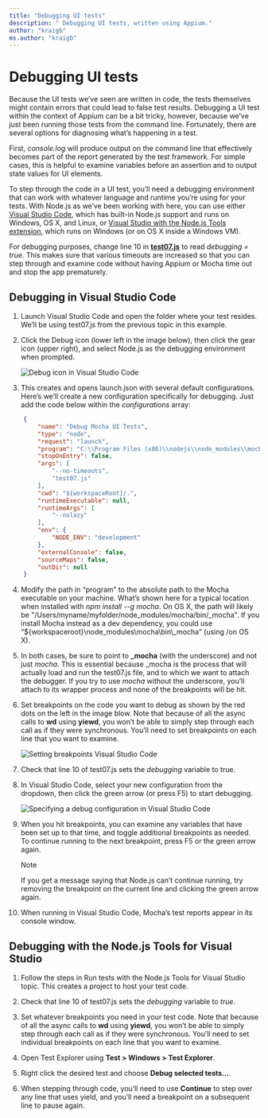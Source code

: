 ```yaml
--- 
title: "Debugging UI tests"
description: " Debugging UI tests, written using Appium."
author: "kraigb"
ms.author: "kraigb"
--- 
```


# Debugging UI tests

Because the UI tests we’ve seen are written in code, the tests themselves might contain errors that could lead to false test results. Debugging a UI test within the context of Appium can be a bit tricky, however, because we’ve just been running those tests from the command line. Fortunately, there are several options for diagnosing what’s happening in a test.

First, *console.log* will produce output on the command line that effectively becomes part of the report generated by the test framework. For simple cases, this is helpful to examine variables before an assertion and to output state values for UI elements.

To step through the code in a UI test, you’ll need a debugging environment that can work with whatever language and runtime you’re using for your tests. With Node.js as we’ve been working with here, you can use either [Visual Studio Code](https://code.visualstudio.com/), which has built-in Node.js support and runs on Windows, OS X, and Linux, or [Visual Studio with the Node.js Tools extension](https://visualstudio.microsoft.com/vs/features/node-js/), which runs on Windows (or on OS X inside a Windows VM).

For debugging purposes, change line 10 in [**test07.js**](https://github.com/Microsoft/cordova-samples/blob/master/ui-testing/test07.js) to read *debugging = true*. This makes sure that various timeouts are increased so that you can step through and examine code without having Appium or Mocha time out and stop the app prematurely.

## Debugging in Visual Studio Code

1.	Launch Visual Studio Code and open the folder where your test resides. We’ll be using test07.js from the previous topic in this example.

2.	Click the Debug icon (lower left in the image below), then click the gear icon (upper right), and select Node.js as the debugging environment when prompted.

	![Debug icon in Visual Studio Code](media/debugging/01-debug-vs-code.png)

3.	This creates and opens launch.json with several default configurations. Here’s we’ll create a new configuration specifically for debugging. Just add the code below within the *configurations* array:

```json
	{
	    "name": "Debug Mocha UI Tests",
	    "type": "node",
	    "request": "launch",
	    "program": "C:\\Program Files (x86)\\nodejs\\node_modules\\mocha\\bin\\_mocha",
	    "stopOnEntry": false,
	    "args": [
	        "--no-timeouts",
	        "test07.js"
	    ],
	    "cwd": "${workspaceRoot}/.",
	    "runtimeExecutable": null,
	    "runtimeArgs": [
	        "--nolazy"
	    ],
	    "env": {
	        "NODE_ENV": "development"
	    },
	    "externalConsole": false,
	    "sourceMaps": false,
	    "outDir": null
	}
```

4.	Modify the path in “program” to the absolute path to the Mocha executable on your machine. What’s shown here for a typical location when installed with *npm install --g mocha*. On OS X, the path will likely be "/Users/myname/myfolder/node_modules/mocha/bin/_mocha". If you install Mocha instead as a dev dependency, you could use “${workspaceroot}\\node_modules\\mocha\\bin\\_mocha” (using /on OS X).

5.	In both cases, be sure to point to **_mocha** (with the underscore) and not just *mocha*. This is essential because _mocha is the process that will actually load and run the test07.js file, and to which we want to attach the debugger. If you try to use *mocha* without the underscore, you’ll attach to its wrapper process and none of the breakpoints will be hit.

6.	Set breakpoints on the code you want to debug as shown by the red dots on the left in the image blow. Note that because of all the async calls to **wd** using **yiewd**, you won’t be able to simply step through each call as if they were synchronous. You’ll need to set breakpoints on each line that you want to examine.

	![Setting breakpoints Visual Studio Code](media/debugging/02-debug-vs-code-breakpoint.png)

7.	Check that line 10 of test07.js sets the *debugging* variable to true.

8.	In Visual Studio Code, select your new configuration from the dropdown, then click the green arrow (or press F5) to start debugging.

	![Specifying a debug configuration in Visual Studio Code](media/debugging/03-debug-vs-code-mocha.png)

9.	When you hit breakpoints, you can examine any variables that have been set up to that time, and toggle additional breakpoints as needed. To continue running to the next breakpoint, press F5 or the green arrow again.

	> [!NOTE]
	> If you get a message saying that Node.js can’t continue running, try removing the breakpoint on the current line and clicking the green arrow again.

10.	When running in Visual Studio Code, Mocha’s test reports appear in its console window.



## Debugging with the Node.js Tools for Visual Studio

1.	Follow the steps in Run tests with the Node.js Tools for Visual Studio topic. This creates a project to host your test code.

2.	Check that line 10 of test07.js sets the *debugging* variable to *true*.

3.	Set whatever breakpoints you need in your test code. Note that because of all the async calls to **wd** using **yiewd**, you won’t be able to simply step through each call as if they were synchronous. You’ll need to set individual breakpoints on each line that you want to examine.

4.	Open Test Explorer using **Test > Windows > Test Explorer**.

5.	Right click the desired test and choose **Debug selected tests…**.

6.	When stepping through code, you’ll need to use **Continue** to step over any line that uses yield, and you’ll need a breakpoint on a subsequent line to pause again.
